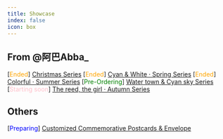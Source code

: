 ```yaml
---
title: Showcase
index: false
icon: box
---
```


## From @阿巴Abba_

[<font color="orange">Ended</font>] [Christmas Series](/en/show/abba-1.md)
[<font color="orange">Ended</font>] [Cyan & White · Spring Series](/en/show/abba-2.md)
[<font color="orange">Ended</font>] [Colorful · Summer Series](/en/show/abba-3.md)
[<font color="green">Pre-Ordering</font>] [Water town & Cyan sky Series](/en/show/abba-5.md) 
[<font color="pink">Starting soon</font>] [The reed, the girl · Autumn Series](/en/show/abba-4.md)

## Others
[<font color="blue">Preparing</font>] [Customized Commemorative Postcards & Envelope](/en/show/Manga-End-commemoration-Cards.md)